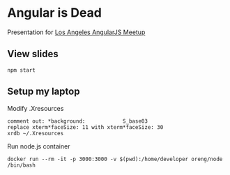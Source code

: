 # Angular is Dead

Presentation for [Los Angeles AngularJS Meetup](http://www.meetup.com/socal-angular/events/213154962)

## View slides

    npm start

## Setup my laptop

Modify .Xresources

    comment out: *background:            S_base03
    replace xterm*faceSize: 11 with xterm*faceSize: 30
    xrdb ~/.Xresources

Run node.js container

    docker run --rm -it -p 3000:3000 -v $(pwd):/home/developer oreng/node /bin/bash
